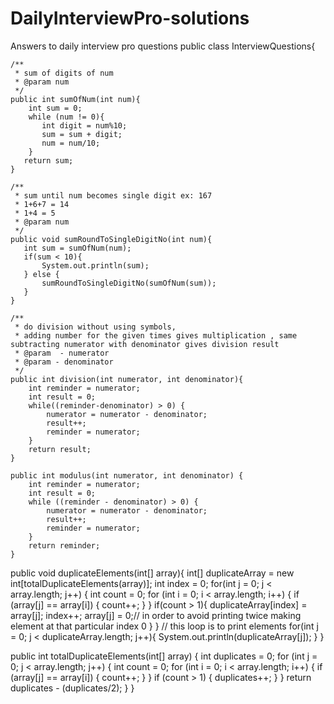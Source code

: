 # DailyInterviewPro-solutions
Answers to daily interview pro questions 
 public class InterviewQuestions{
    
    /**
     * sum of digits of num
     * @param num
     */
    public int sumOfNum(int num){
        int sum = 0;
        while (num != 0){
           int digit = num%10;
           sum = sum + digit;
           num = num/10;
        }
       return sum;
    }

    /**
     * sum until num becomes single digit ex: 167
     * 1+6+7 = 14
     * 1+4 = 5
     * @param num
     */
    public void sumRoundToSingleDigitNo(int num){
       int sum = sumOfNum(num);
       if(sum < 10){
           System.out.println(sum);
       } else {
           sumRoundToSingleDigitNo(sumOfNum(sum));
       }
    }

    /**
     * do division without using symbols,
     * adding number for the given times gives multiplication , same subtracting numerator with denominator gives division result
     * @param  - numerator
     * @param - denominator
     */
    public int division(int numerator, int denominator){
        int reminder = numerator;
        int result = 0;
        while((reminder-denominator) > 0) {
            numerator = numerator - denominator;
            result++;
            reminder = numerator;
        }
        return result;
    }

    public int modulus(int numerator, int denominator) {
        int reminder = numerator;
        int result = 0;
        while ((reminder - denominator) > 0) {
            numerator = numerator - denominator;
            result++;
            reminder = numerator;
        }
        return reminder;
    }
   public void duplicateElements(int[] array){
        int[] duplicateArray = new int[totalDuplicateElements(array)];
        int index = 0;
        for(int j = 0; j < array.length; j++) {
            int count = 0;
            for (int i = 0; i < array.length; i++) {
                if (array[j] == array[i]) {
                    count++;
                }
            }
            if(count > 1){
                duplicateArray[index] = array[j];
                index++;
                array[j] = 0;// in order to avoid printing twice making element at that particular index 0
            }
        }
        // this loop is to print elements 
        for(int j = 0; j < duplicateArray.length; j++){
            System.out.println(duplicateArray[j]);
        }
    }

 public int totalDuplicateElements(int[] array) {
        int duplicates = 0;
        for (int j = 0; j < array.length; j++) {
            int count = 0;
            for (int i = 0; i < array.length; i++) {
                if (array[j] == array[i]) {
                    count++;
                }
            }
            if (count > 1) {
                duplicates++;
            }
        }
        return duplicates - (duplicates/2);
    }
}
